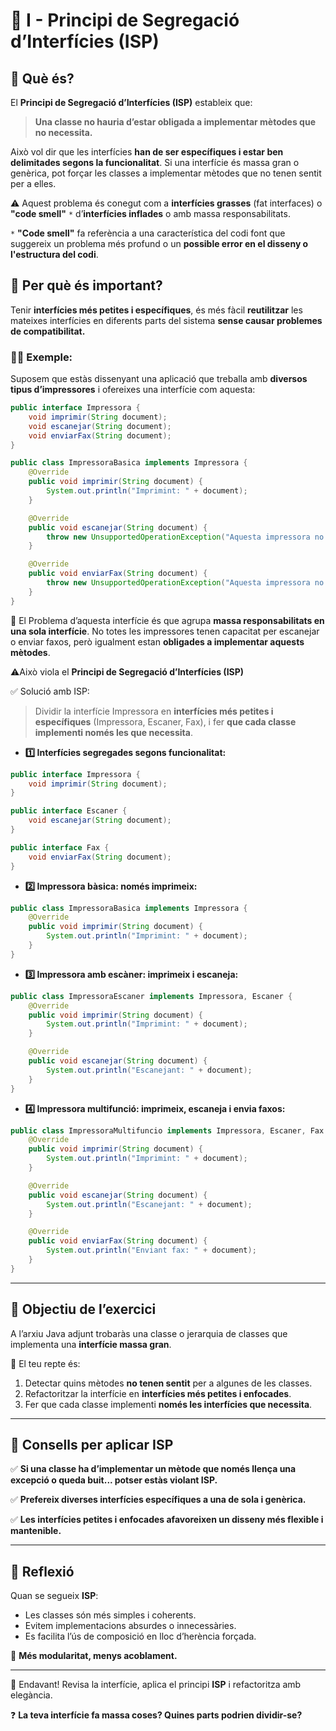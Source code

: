 # 🔌 I - Principi de Segregació d’Interfícies (ISP)

## 🧠 Què és?

El **Principi de Segregació d’Interfícies (ISP)** estableix que:

> **Una classe no hauria d’estar obligada a implementar mètodes que no necessita.**

Això vol dir que les interfícies **han de ser específiques i estar ben delimitades segons la funcionalitat**. Si una interfície és massa gran o genèrica, pot forçar les classes a implementar mètodes que no tenen sentit per a elles.

⚠️ Aquest problema és conegut com a **interfícies grasses** (fat interfaces) o **"code smell"** `*` d’**interfícies inflades** o amb massa responsabilitats.

`*` **"Code smell"** fa referència a una característica del codi font que suggereix un problema més profund o un **possible error en el disseny o l'estructura del codi**.

## 🚨 Per què és important?
Tenir **interfícies més petites i específiques**, és més fàcil **reutilitzar** les mateixes interfícies en diferents parts del sistema **sense causar problemes de compatibilitat.**

### 👩‍🏫 **Exemple:**

Suposem que estàs dissenyant una aplicació que treballa amb **diversos tipus d’impressores** i ofereixes una interfície com aquesta:

```java
public interface Impressora {
    void imprimir(String document);
    void escanejar(String document);
    void enviarFax(String document);
}

public class ImpressoraBasica implements Impressora {
    @Override
    public void imprimir(String document) {
        System.out.println("Imprimint: " + document);
    }

    @Override
    public void escanejar(String document) {
        throw new UnsupportedOperationException("Aquesta impressora no escaneja.");
    }

    @Override
    public void enviarFax(String document) {
        throw new UnsupportedOperationException("Aquesta impressora no envia faxos.");
    }
}

```
🔴 El Problema d’aquesta interfície és que agrupa **massa responsabilitats en una sola interfície**. No totes les impressores tenen capacitat per escanejar o enviar faxos, però igualment estan **obligades a implementar aquests mètodes**.

⚠️Això viola el **Principi de Segregació d’Interfícies (ISP)**
 
✅ Solució amb ISP: 
> Dividir la interfície Impressora en **interfícies més petites i específiques** (Impressora, Escaner, Fax), i fer **que cada classe implementi només les que necessita**.

- **1️⃣ Interfícies segregades segons funcionalitat:**

```java
public interface Impressora {
    void imprimir(String document);
}

public interface Escaner {
    void escanejar(String document);
}

public interface Fax {
    void enviarFax(String document);
}
```
- **2️⃣ Impressora bàsica: només imprimeix:**

```java
public class ImpressoraBasica implements Impressora {
    @Override
    public void imprimir(String document) {
        System.out.println("Imprimint: " + document);
    }
}
```
- **3️⃣ Impressora amb escàner: imprimeix i escaneja:**

```java
public class ImpressoraEscaner implements Impressora, Escaner {
    @Override
    public void imprimir(String document) {
        System.out.println("Imprimint: " + document);
    }

    @Override
    public void escanejar(String document) {
        System.out.println("Escanejant: " + document);
    }
}
```
- **4️⃣ Impressora multifunció: imprimeix, escaneja i envia faxos:**

```java
public class ImpressoraMultifuncio implements Impressora, Escaner, Fax {
    @Override
    public void imprimir(String document) {
        System.out.println("Imprimint: " + document);
    }

    @Override
    public void escanejar(String document) {
        System.out.println("Escanejant: " + document);
    }

    @Override
    public void enviarFax(String document) {
        System.out.println("Enviant fax: " + document);
    }
}
```

---

## 🎯 Objectiu de l’exercici

A l’arxiu Java adjunt trobaràs una classe o jerarquia de classes que implementa una **interfície massa gran**.

🔧 El teu repte és:

1. Detectar quins mètodes **no tenen sentit** per a algunes de les classes.
2. Refactoritzar la interfície en **interfícies més petites i enfocades**.
3. Fer que cada classe implementi **només les interfícies que necessita**.

---

## 📌 Consells per aplicar ISP

✅ **Si una classe ha d’implementar un mètode que només llença una excepció o queda buit... potser estàs violant ISP.**

✅ **Prefereix diverses interfícies específiques a una de sola i genèrica.**

✅ **Les interfícies petites i enfocades afavoreixen un disseny més flexible i mantenible.**

---


## 💬 Reflexió

Quan se segueix **ISP**:
- Les classes són més simples i coherents.
- Evitem implementacions absurdes o innecessàries.
- Es facilita l’ús de composició en lloc d’herència forçada.

🔁 **Més modularitat, menys acoblament.**

---

🚀 Endavant! Revisa la interfície, aplica el principi **ISP** i refactoritza amb elegància.

❓ **La teva interfície fa massa coses? Quines parts podrien dividir-se?**
 



